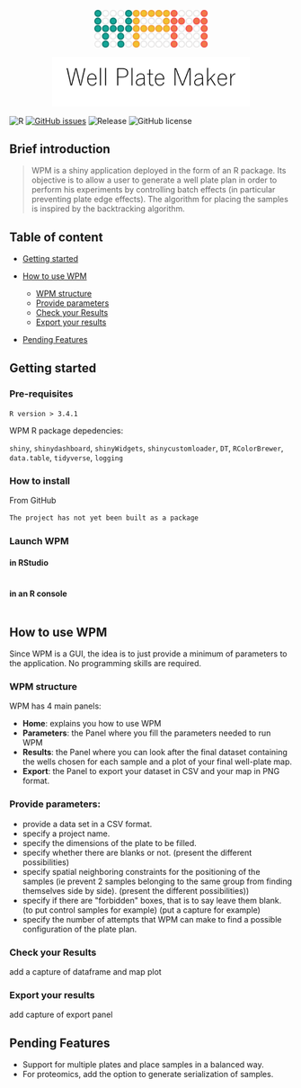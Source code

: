 <p align="center"><img width=40% src="https://github.com/HelBor/wpm/blob/master/inst/wpmApp/www/images/wpm_logo.png"></p>
<p align="center"><img width=70% src="https://github.com/HelBor/wpm/blob/master/inst/wpmApp/www/images/wpm_name.png"></p>


![R](https://img.shields.io/badge/R-v3.4+-blue?style=flat-square)
[![GitHub issues](https://img.shields.io/github/issues/HelBor/wpm?style=flat-square)](https://github.com/HelBor/wpm/issues)
![Release](https://img.shields.io/badge/release-alpha-orange?style=flat-square)
![GitHub license](https://img.shields.io/github/license/HelBor/wpm?style=flat-square)


## Brief introduction

> WPM is a shiny application deployed in the form of an R package.
> Its objective is to allow a user to generate a well plate plan in order to perform his experiments by controlling batch effects (in particular preventing plate edge effects).
> The algorithm for placing the samples is inspired by the backtracking algorithm.

## Table of content
* [Getting started](https://github.com/HelBor/wpm#getting-started)

* [How to use WPM](https://github.com/HelBor/wpm#how-to-use-wpm)
  - [WPM structure](https://github.com/HelBor/wpm#wpm-structure)
  - [Provide parameters](https://github.com/HelBor/wpm#provide-parameters)
  - [Check your Results](https://github.com/HelBor/wpm#check-your-results)
  - [Export your results](https://github.com/HelBor/wpm#export-your-results)

* [Pending Features](https://github.com/HelBor/wpm#pending-features)




## Getting started

### Pre-requisites
`R version > 3.4.1`

WPM R package depedencies:

`shiny`, `shinydashboard`, `shinyWidgets`, `shinycustomloader`, `DT`, 
`RColorBrewer`, `data.table`, `tidyverse`, `logging`

### How to install


From GitHub
```R
The project has not yet been built as a package 
```


### Launch WPM

#### in RStudio

```R


```
#### in an R console
```R

```


## How to use WPM

Since WPM is a GUI, the idea is to just provide a minimum of parameters to the application. No programming skills are required.

### WPM structure

WPM has 4 main panels:
* __Home__: explains you how to use WPM
* __Parameters__: the Panel where you fill the parameters needed to run WPM
* __Results__: the Panel where you can look after the final dataset containing the wells chosen for each sample and a plot of your final well-plate map.
* __Export__: the Panel to export your dataset in CSV and your map in PNG format.


### Provide parameters:
* provide a data set in a CSV format.
* specify a project name.
* specify the dimensions of the plate to be filled.
* specify whether there are blanks or not. (present the different possibilities)
* specify spatial neighboring constraints for the positioning of the samples (ie prevent 2 samples belonging to the same group from finding themselves side by side). (present the different possibilities))
* specify if there are "forbidden" boxes, that is to say leave them blank. (to put control samples for example) (put a capture for example)
* specify the number of attempts that WPM can make to find a possible configuration of the plate plan.


### Check your Results

add a capture of dataframe and map plot

### Export your results

add capture of export panel

## Pending Features

* Support for multiple plates and place samples in a balanced way.
* For proteomics, add the option to generate serialization of samples.